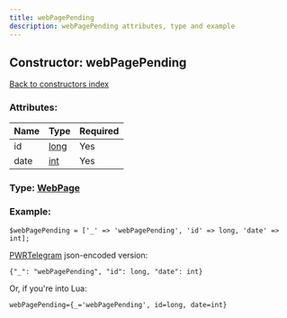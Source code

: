 ```yaml
---
title: webPagePending
description: webPagePending attributes, type and example
---
```

## Constructor: webPagePending  
[Back to constructors index](index.md)



### Attributes:

| Name     |    Type       | Required |
|----------|---------------|----------|
|id|[long](../types/long.md) | Yes|
|date|[int](../types/int.md) | Yes|



### Type: [WebPage](../types/WebPage.md)


### Example:

```
$webPagePending = ['_' => 'webPagePending', 'id' => long, 'date' => int];
```  

[PWRTelegram](https://pwrtelegram.xyz) json-encoded version:

```
{"_": "webPagePending", "id": long, "date": int}
```


Or, if you're into Lua:  


```
webPagePending={_='webPagePending', id=long, date=int}

```


